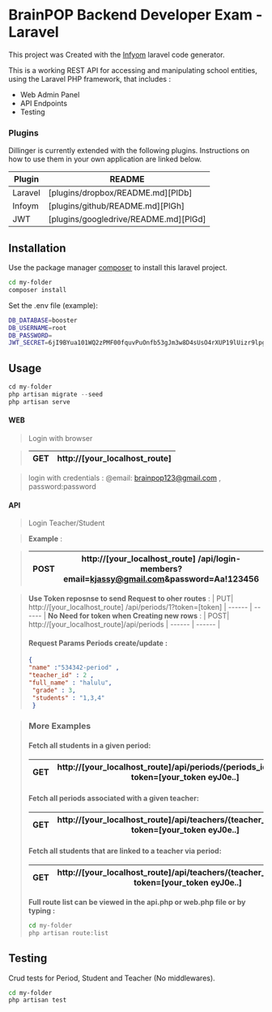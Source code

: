 # BrainPOP Backend Developer Exam - Laravel

This project was Created with the [Infyom](https://www.infyom.com/open-source) laravel code generator.

This is a working REST API for accessing and manipulating school
entities, using the Laravel PHP framework, that includes :

  - Web Admin Panel
  - API Endpoints
  - Testing



### Plugins

Dillinger is currently extended with the following plugins. Instructions on how to use them in your own application are linked below.

| Plugin | README |
| ------ | ------ |
| Laravel | [plugins/dropbox/README.md][PlDb] |
| Infoym | [plugins/github/README.md][PlGh] |
| JWT | [plugins/googledrive/README.md][PlGd] |
 



## Installation

Use the package manager [composer](https://pip.pypa.io/en/stable/) to install this laravel project.

```bash 
cd my-folder 
composer install
```
Set the .env file (example):

```sh
DB_DATABASE=booster
DB_USERNAME=root
DB_PASSWORD=
JWT_SECRET=6jI9BYua101WQ2zPMF00fquvPuOnfb53gJm3w8D4sUsO4rXUP19lUizr9lpg7jYN
```
## Usage

```php
cd my-folder
php artisan migrate --seed
php artisan serve
```



#### WEB

> Login with browser

> | GET| http://[your_localhost_route]|
>| ------ | ------ |


> login with credentials : @email: brainpop123@gmail.com  , password:password
#### API
> Login Teacher/Student

> **Example** :

> | POST| http://[your_localhost_route] /api/login-members?email=kjassy@gmail.com&password=Aa!123456|
>| ------ | ------ |

> **Use Token reposnse to send Request to oher routes** :
> | PUT| http://[your_localhost_route] /api/periods/1?token=[token]
>| ------ | ------ |
> **No Need for token when Creating new rows** :
> | POST| http://[your_localhost_route]/api/periods
>| ------ | ------ |
>#### Request Params Periods create/update :
>```json
>{
> "name" :"534342-period" ,
> "teacher_id" : 2 , 
> "full_name" : "halulu",
>  "grade" : 3,
>  "students" : "1,3,4"
>  }
>```

>### More Examples
>#### Fetch all students in a given period:
>| GET|http://[your_localhost_route]/api/periods/{periods_id}/students?token=[your_token eyJ0e..]
>| ------ | ------ |
>#### Fetch all periods associated with a given teacher:
>| GET|http://[your_localhost_route]/api/teachers/{teacher_id}/periods?token=[your_token eyJ0e..]
>| ------ | ------ |
>#### Fetch all students that are linked to a teacher via period:
>| GET|http://[your_localhost_route]/api/teachers/{teacher_id}/students?token=[your_token eyJ0e..]
>| ------ | ------ |
>
>**Full route list can be viewed in the api.php or web.php  file  or by typing :**
>```sh
>cd my-folder
>php artisan route:list
>```
## Testing
Crud tests for Period, Student and Teacher (No middlewares).

```sh
cd my-folder
php artisan test
```

 